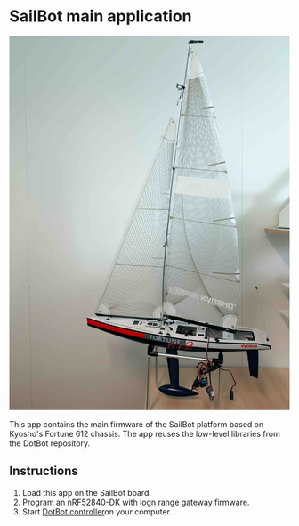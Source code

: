 # SailBot main application

<div align="center">

![SailBot platform based on Kyosho's Fortune 612 chassis](../../doc/sphinx/_static/images/03app_sailbot.jpg)

</div>

This app contains the main firmware of the SailBot platform based on Kyosho's Fortune 612 chassis. The app reuses the low-level libraries from the DotBot repository.

## Instructions

1. Load this app on the SailBot board.
1. Program an nRF52840-DK with [logn range gateway firmware](https://github.com/DotBots/DotBot-firmware/tree/main/projects/03app_dotbot_gateway).
1. Start [DotBot controller](https://github.com/DotBots/PyDotBot)on your computer.
